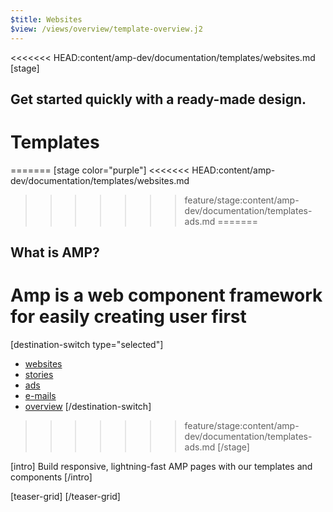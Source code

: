 ```yaml
---
$title: Websites
$view: /views/overview/template-overview.j2
---
```

<<<<<<< HEAD:content/amp-dev/documentation/templates/websites.md
[stage]
## Get started quickly with a ready-made design.
# Templates
=======
[stage color="purple"]
<<<<<<< HEAD:content/amp-dev/documentation/templates/websites.md
>>>>>>> feature/stage:content/amp-dev/documentation/templates-ads.md
=======
## What is AMP?
# Amp is a web component framework for easily creating user first
[destination-switch type="selected"]
- [websites](/content/amp-dev/documentation/templates-websites.md)
- [stories](/content/amp-dev/documentation/templates-stories.md)
- [ads](/content/amp-dev/documentation/templates-ads.md)
- [e-mails](/content/amp-dev/documentation/templates-e-mails.md)
- [overview](/content/amp-dev/documentation/templates.md)
[/destination-switch]
>>>>>>> feature/stage:content/amp-dev/documentation/templates-ads.md
[/stage]

[intro]
Build responsive, lightning-fast AMP pages with our templates and components
[/intro]

[teaser-grid]
[](content/amp-dev/styleguide/organisms/teaser-grid/template-ads.md)
[](content/amp-dev/styleguide/organisms/teaser-grid/template-ads.md)
[](content/amp-dev/styleguide/organisms/teaser-grid/template-ads.md)
[](content/amp-dev/styleguide/organisms/teaser-grid/template-ads.md)
[/teaser-grid]

